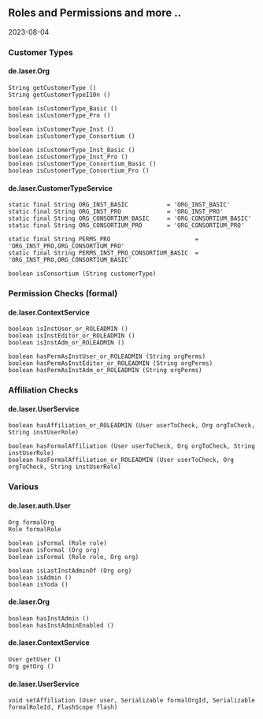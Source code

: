 
## Roles and Permissions and more ..

2023-08-04

### Customer Types

#### de.laser.Org

    String getCustomerType ()
    String getCustomerTypeI10n ()

    boolean isCustomerType_Basic ()
    boolean isCustomerType_Pro ()

    boolean isCustomerType_Inst ()
    boolean isCustomerType_Consortium ()

    boolean isCustomerType_Inst_Basic ()
    boolean isCustomerType_Inst_Pro ()
    boolean isCustomerType_Consortium_Basic ()
    boolean isCustomerType_Consortium_Pro ()

#### de.laser.CustomerTypeService

    static final String ORG_INST_BASIC           = 'ORG_INST_BASIC'
    static final String ORG_INST_PRO             = 'ORG_INST_PRO'
    static final String ORG_CONSORTIUM_BASIC     = 'ORG_CONSORTIUM_BASIC'
    static final String ORG_CONSORTIUM_PRO       = 'ORG_CONSORTIUM_PRO'

    static final String PERMS_PRO                        = 'ORG_INST_PRO,ORG_CONSORTIUM_PRO'
    static final String PERMS_INST_PRO_CONSORTIUM_BASIC  = 'ORG_INST_PRO,ORG_CONSORTIUM_BASIC'

    boolean isConsortium (String customerType)



### Permission Checks (formal)

#### de.laser.ContextService

    boolean isInstUser_or_ROLEADMIN ()
    boolean isInstEditor_or_ROLEADMIN ()
    boolean isInstAdm_or_ROLEADMIN ()

    boolean hasPermAsInstUser_or_ROLEADMIN (String orgPerms)
    boolean hasPermAsInstEditor_or_ROLEADMIN (String orgPerms)
    boolean hasPermAsInstAdm_or_ROLEADMIN (String orgPerms)



### Affiliation Checks

#### de.laser.UserService

    boolean hasAffiliation_or_ROLEADMIN (User userToCheck, Org orgToCheck, String instUserRole)

    boolean hasFormalAffiliation (User userToCheck, Org orgToCheck, String instUserRole)
    boolean hasFormalAffiliation_or_ROLEADMIN (User userToCheck, Org orgToCheck, String instUserRole)



### Various

#### de.laser.auth.User

    Org formalOrg
    Role formalRole

    boolean isFormal (Role role)
    boolean isFormal (Org org)
    boolean isFormal (Role role, Org org)

    boolean isLastInstAdminOf (Org org)
    boolean isAdmin ()
    boolean isYoda ()

#### de.laser.Org

    boolean hasInstAdmin ()
    boolean hasInstAdminEnabled ()

#### de.laser.ContextService

    User getUser ()
    Org getOrg ()

#### de.laser.UserService

    void setAffiliation (User user, Serializable formalOrgId, Serializable formalRoleId, FlashScope flash)
